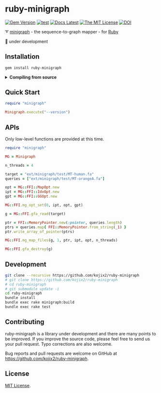 # ruby-minigraph

[![Gem Version](https://badge.fury.io/rb/ruby-minigraph.svg)](https://badge.fury.io/rb/ruby-minigraph)
[![test](https://github.com/kojix2/ruby-minigraph/actions/workflows/ci.yml/badge.svg)](https://github.com/kojix2/ruby-minigraph/actions/workflows/ci.yml)
[![Docs Latest](https://img.shields.io/badge/docs-latest-blue.svg)](https://kojix2.github.io/ruby-minigraph/)
[![The MIT License](https://img.shields.io/badge/license-MIT-blue.svg)](LICENSE.txt)
[![DOI](https://zenodo.org/badge/339645970.svg)](https://zenodo.org/badge/latestdoi/339645970)

:curly_loop: [minigraph](https://github.com/lh3/minigraph) - the sequence-to-graph mapper - for [Ruby](https://github.com/ruby/ruby)

:construction: under development

## Installation

```sh
gem install ruby-minigraph
```

<details>
<summary><b>Compiling from source</b></summary>

```sh
git clone --recursive https://github.com/kojix2/ruby-minigraph
cd ruby-minigraph
bundle install
bundle exec rake minigraph:build
bundle exec rake install
```

</details>

## Quick Start

```ruby
require "minigraph"

Minigraph.execute("--version")
```

## APIs

Only low-level functions are provided at this time.

```ruby
require "minigraph"

MG = Minigraph

n_threads = 4

target = "ext/minigraph/test/MT-human.fa"
queries = ["ext/minigraph/test/MT-orangeA.fa"]

opt = MG::FFI::MapOpt.new
ipt = MG::FFI::IdxOpt.new
gpt = MG::FFI::GGOpt.new

MG::FFI.mg_opt_set(0, ipt, opt, gpt)

g = MG::FFI.gfa_read(target)

ptr = FFI::MemoryPointer.new(:pointer, queries.length)
ptrs = queries.map{ FFI::MemoryPointer.from_string(_1) }
ptr.write_array_of_pointer(ptrs)

MG::FFI.mg_map_files(g, 1, ptr, ipt, opt, n_threads)

MG::FFI.gfa_destroy(g)
```

## Development

```sh
git clone --recursive https://github.com/kojix2/ruby-minigraph
# git clone https://github.com/kojix2/ruby-minigraph
# cd ruby-minigraph
# git submodule update -i
cd ruby-minigraph
bundle install
bundle exec rake minigraph:build
bundle exec rake test
```

## Contributing

ruby-minigraph is a library under development and there are many points to be improved. 
If you improve the source code, please feel free to send us your pull request. 
Typo corrections are also welcome. 

Bug reports and pull requests are welcome on GitHub at https://github.com/kojix2/ruby-minigraph.

## License

[MIT License](https://opensource.org/licenses/MIT).
